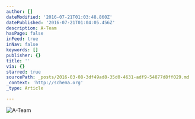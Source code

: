 ```yaml
---
author: []
dateModified: '2016-07-21T01:03:48.860Z'
datePublished: '2016-07-21T01:04:05.456Z'
description: A-Team
hasPage: false
inFeed: true
inNav: false
keywords: []
publisher: {}
title: ''
via: {}
starred: true
sourcePath: _posts/2016-03-08-3df49ad8-35d0-4631-adf9-54877d8ff029.md
_context: 'http://schema.org'
_type: Article

---
```

![A-Team](https://s3-us-west-2.amazonaws.com/the-grid-img/p/eb6c61d1a1a218f72d1e1b59bf4bdb4a52464718.jpg)